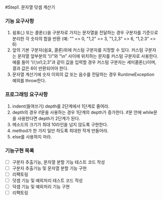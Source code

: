 #Step1. 문자열 덧셈 계산기

### 기능 요구사항
1. 쉼표(,) 또는 콜론(:)을 구분자로 가지는 문자열을 전달하는 경우 구분자를 기준으로 분리한 각 숫자의 합을 반환 (예: “” => 0, "1,2" => 3, "1,2,3" => 6, “1,2:3” => 6)
2. 앞의 기본 구분자(쉼표, 콜론)외에 커스텀 구분자를 지정할 수 있다. 커스텀 구분자는 문자열 앞부분의 “//”와 “\n” 사이에 위치하는 문자를 커스텀 구분자로 사용한다. 예를 들어 “//;\n1;2;3”과 같이 값을 입력할 경우 커스텀 구분자는 세미콜론(;)이며, 결과 값은 6이 반환되어야 한다.  
3. 문자열 계산기에 숫자 이외의 값 또는 음수를 전달하는 경우 RuntimeException 예외를 throw한다.  


### 프로그래밍 요구사항
1. indent(들여쓰기) depth를 2단계에서 1단계로 줄여라.
2. depth의 경우 if문을 사용하는 경우 1단계의 depth가 증가한다. if문 안에 while문을 사용한다면 depth가 2단계가 된다.
3. 메소드의 크기가 최대 10라인을 넘지 않도록 구현한다.
4. method가 한 가지 일만 하도록 최대한 작게 만들어라.
5. else를 사용하지 마라.

### 기능구현 목록
- [ ] 구분자 추출기능, 문자열 분할 기능 테스트 코드 작성
- [ ] 구분자 추출기능 및 문자열 분할 기능 구현
- [ ] 리팩토링
- [ ] 덧셈 기능 및 예외처리 테스트 코드 작성
- [ ] 덕셈 기능 및 예외처리 기능 구현
- [ ] 리팩토링